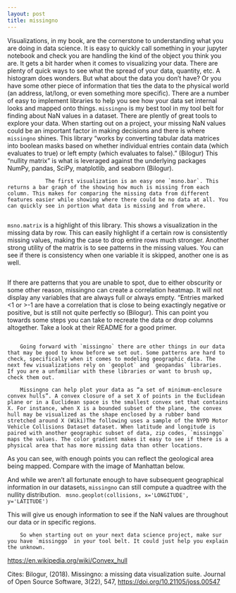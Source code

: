 ```yaml
---
layout: post
title: missingno
---
```




Visualizations, in my book, are the cornerstone to understanding what you are doing in data science. It is easy to quickly call something in your jupyter notebook and check you are handling the kind of the object you think you are. It gets a bit harder when it comes to visualizing your data. There are plenty of quick ways to see what the spread of your data, quantity, etc. A histogram does wonders. But what about the data you don’t have? Or you have some other piece of information that ties the data to the physical world (an address, lat/long, or even something more specific). There are a number of easy to implement libraries to help you see how your data set internal looks and mapped onto things.
    `missingno` is my best tool in my tool belt for finding about NaN values in a dataset. There are plently of great tools to explore your data. When starting out on a project, your missing NaN values could be an important factor in making decisions and there is where `missingno` shines. This library “works by converting tabular data matrices into boolean masks based on whether individual entries contain data (which evaluates to true) or left empty (which evaluates to false).” (Bilogur) This “nullity matrix” is what is leveraged against the underlying packages NumPy, pandas, SciPy, matplotlib, and seaborn (Bilogur).

                The first visualization is an easy one `msno.bar`. This returns a bar graph of the showing how much is missing from each column. This makes for comparing the missing data from different features easier while showing where there could be no data at all. You can quickly see in portion what data is missing and from where.

<img of bar graph>

`msno.matrix` is a highlight of this library. This shows a visualization in the missing data by row. This can easily highlight if a certain row is consistently missing values, making the case to drop entire rows much stronger. Another strong utility of the matrix is to see patterns in the missing values. You can see if there is consistency when one variable it is skipped, another one is as well. 

 

<img of matrix>

 

If there are patterns that you are unable to spot, due to either obscurity or some other reason, missingno can create a correlation heatmap. It will not display any variables that are always full or always empty. “Entries marked <1 or >-1 are have a correlation that is close to being exactingly negative or positive, but is still not quite perfectly so (Bilogur). This can point you towards some steps you can take to recreate the data or drop columns altogether. Take a look at their README for a good primer.

 

<img of heatmap>

        Going forward with `missingno` there are other things in our data that may be good to know before we set out. Some patterns are hard to check, specifically when it comes to modeling geographic data. The next few visualizations rely on `geoplot` and `geopandas` libraries. If you are a unfamiliar with these libraries or want to brush up, check them out.

        Missingno can help plot your data as “a set of minimum-enclosure convex hulls”. A convex closure of a set X of points in the Euclidean plane or in a Euclidean space is the smallest convex set that contains X. For instance, when X is a bounded subset of the plane, the convex hull may be visualized as the shape enclosed by a rubber band stretched around X (Wiki)The following uses a sample of the NYPD Motor Vehicle Collisions Dataset dataset. When latitude and longitude is paired with another geographic subset of data, zip codes, `missinggo` maps the values. The color gradient makes it easy to see if there is a physical area that has more missing data than other locations.

 

<geoplot>

 

As you can see, with enough points you can reflect the geological area being mapped. Compare with the image of Manhattan below.

 

<manhattan img>

 

And while we aren’t all fortunate enough to have subsequent geographical information in our datasets, `missingno` can still compute a quadtree with the nullity distribution. ` msno.geoplot(collisions, x='LONGITUDE', y='LATITUDE')`

 

<geoplot img>

 

This will give us enough information to see if the NaN values are throughout our data or in specific regions. 

        So when starting out on your next data science project, make sur you have `missinggo` in your tool belt. It could just help you explain the unknown.

 

https://en.wikipedia.org/wiki/Convex_hull









Cites:
Bilogur, (2018). Missingno: a missing data visualization suite. Journal of Open Source Software, 3(22), 547, https://doi.org/10.21105/joss.00547
